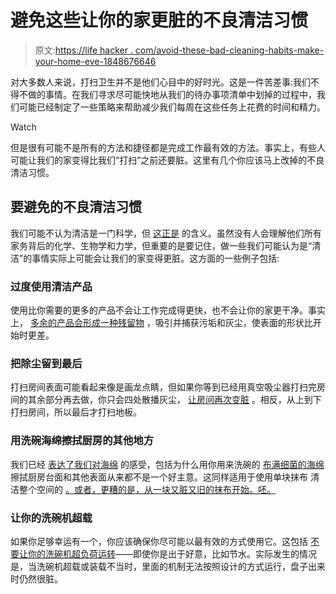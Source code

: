 # 避免这些让你的家更脏的不良清洁习惯

> 原文:[https://life hacker . com/avoid-these-bad-cleaning-habits-make-your-home-eve-1848676646](https://lifehacker.com/avoid-these-bad-cleaning-habits-that-make-your-home-eve-1848676646)

对大多数人来说，打扫卫生并不是他们心目中的好时光。这是一件苦差事:我们不得不做的事情。在我们寻求尽可能快地从我们的待办事项清单中划掉的过程中，我们可能已经制定了一些策略来帮助减少我们每周在这些任务上花费的时间和精力。

Watch

但是很有可能不是所有的方法和捷径都是完成工作最有效的方法。事实上，有些人可能让我们的家变得比我们“打扫”之前还要脏。这里有几个你应该马上改掉的不良清洁习惯。

## 要避免的不良清洁习惯

我们可能不认为清洁是一门科学，但 [这正是](https://www.library.wisc.edu/gwslibrarian/bibliographies/science/home-economics/) 的含义。虽然没有人会理解他们所有家务背后的化学、生物学和力学，但重要的是要记住，做一些我们可能认为是“清洁”的事情实际上可能会让我们的家变得更脏。这方面的一些例子包括:

### 过度使用清洁产品

使用比你需要的更多的产品不会让工作完成得更快，也不会让你的家更干净。事实上， [多余的产品会形成一种残留物](https://www.thespruce.com/bad-cleaning-habits-4158122) ，吸引并捕获污垢和灰尘，使表面的形状比开始时更差。

### 把除尘留到最后

打扫房间表面可能看起来像是画龙点睛，但如果你等到已经用真空吸尘器打扫完房间的其余部分再去做，你只会四处散播灰尘， [让房间再次变脏](https://www.thespruce.com/bad-cleaning-habits-4158122) 。相反，从上到下打扫房间，所以最后才打扫地板。

### 用洗碗海绵擦拭厨房的其他地方

我们已经 [表达了我们对海绵](https://lifehacker.com/every-sponge-is-bad-1832899231) 的感受，包括为什么用你用来洗碗的 [布满细菌的海绵](https://lifehacker.com/can-a-microwave-really-sanitize-your-dirty-sponges-1847806658) 擦拭厨房台面和其他表面从来都不是一个好主意。这同样适用于使用单块抹布 清洁整个空间的 [。或者，更糟的是，从一块又脏又旧的抹布开始。呸。](https://www.rd.com/list/bad-cleaning-habits/)

### 让你的洗碗机超载

如果你足够幸运有一个，你应该确保你尽可能以最有效的方式使用它。这包括 [不要让你的洗碗机超负荷运转](https://www.rd.com/list/bad-cleaning-habits/)——即使你是出于好意，比如节水。实际发生的情况是，当洗碗机超载或装载不当时，里面的机制无法按照设计的方式运行，盘子出来时仍然很脏。
